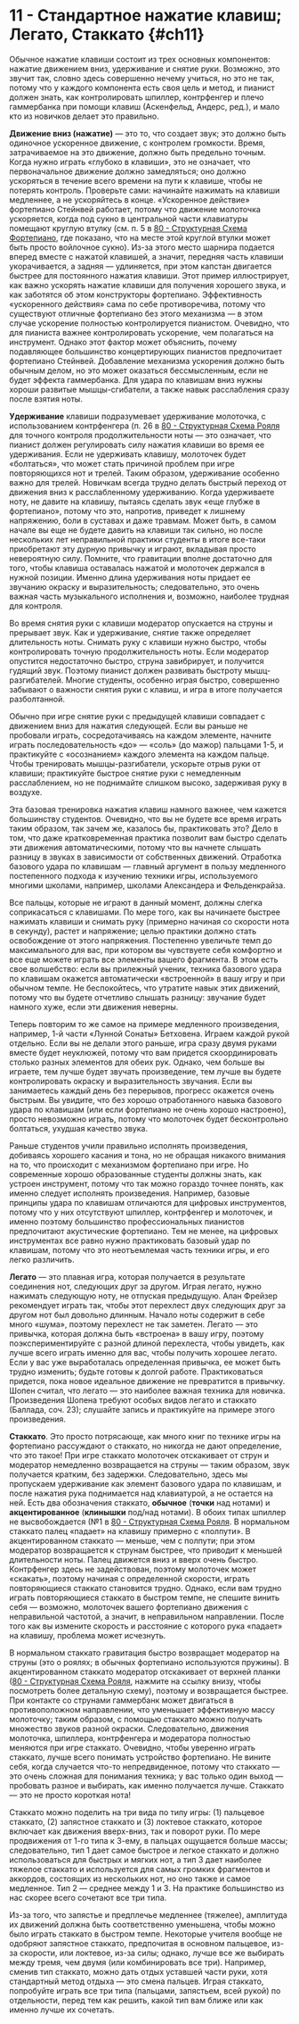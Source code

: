 # 11 - Стандартное нажатие клавиш; Легато, Стаккато {#ch11}

Обычное нажатие клавиши состоит из трех основных компонентов: нажатие движением вниз, удерживание и снятие руки. Возможно, это звучит так, словно здесь совершенно нечему учиться, но это не так, потому что у каждого компонента есть своя цель и метод, и пианист должен знать, как контролировать шпиллер, контрфенгер и плечо гаммербанка при помощи клавиш (Аскенфельд, Андерс, ред.), и мало кто из новичков делает это правильно.

**Движение вниз (нажатие)** — это то, что создает звук; это должно быть одиночное ускоренное движение, с контролем громкости. Время, затрачиваемое на это движение, должно быть предельно точным. Когда нужно играть «глубоко в клавиши», это не означает, что первоначальное движение должно замедляться; оно должно ускоряться в течение всего времени на пути к клавише, чтобы не потерять контроль. Проверьте сами: начинайте нажимать на клавиши медленнее, а не ускоряйтесь в конце. «Ускоренное действие» фортепиано Стейнвей работает, потому что движение молоточка ускоряется, когда под сукно в центральной части клавиатуры помещают круглую втулку (см. п. 5 в [80 - Структурная Схема Фортепиано](#ch80), где показано, что на месте этой круглой втулки может быть просто войлочное сукно). Из-за этого место шарнира подается вперед вместе с нажатой клавишей, а значит, передняя часть клавиши укорачивается, а задняя — удлиняется, при этом капстан двигается быстрее для постоянного нажатия клавиши. Этот пример иллюстрирует, как важно ускорять нажатие клавиши для получения хорошего звука, и как заботятся об этом конструкторы фортепиано. Эффективность «ускоренного действия» сама по себе противоречива, потому что существуют отличные фортепиано без этого механизма — в этом случае ускорение полностью контролируется пианистом. Очевидно, что для пианиста важнее контролировать ускорение, чем полагаться на инструмент. Однако этот фактор может объяснить, почему подавляющее большинство концертирующих пианистов предпочитает фортепиано Стейнвей. Добавление механизма ускорения должно быть обычным делом, но это может оказаться бессмысленным, если не будет эффекта гаммербанка. Для удара по клавишам вниз нужны хороши развитые мышцы-сгибатели, а также навык расслабления сразу после взятия ноты.

**Удерживание** клавиши подразумевает удерживание молоточка, с использованием контрфенгера (п. 26 в [80 - Структурная Схема Рояля](#ch80) для точного контроля продолжительности ноты — это означает, что пианист должен регулировать силу нажатия клавиши во время ее удерживания. Если не удерживать клавишу, молоточек будет «болтаться», что может стать причиной проблем при игре повторяющихся нот и трелей. Таким образом, удерживание особенно важно для трелей. Новичкам всегда трудно делать быстрый переход от движения вниз к расслабленному удерживанию. Когда удерживаете ноту, не давите на клавишу, пытаясь сделать звук «еще глубже в фортепиано», потому что это, напротив, приведет к лишнему напряжению, боли в суставах и даже травмам. Может быть, в самом начале вы еще не будете давить на клавиши так сильно, но после нескольких лет неправильной практики студенты в итоге все-таки приобретают эту дурную привычку и играют, вкладывая просто невероятную силу. Помните, что гравитации вполне достаточно для того, чтобы клавиша оставалась нажатой и молоточек держался в нужной позиции. Именно длина удерживания ноты придает ее звучанию окраску и выразительность; следовательно, это очень важная часть музыкального исполнения и, возможно, наиболее трудная для контроля.

Во время снятия руки с клавиши модератор опускается на струны и прерывает звук. Как и удерживание, снятие также определяет длительность ноты. Снимать руку с клавиши нужно быстро, чтобы контролировать точную продолжительность ноты. Если модератор опустится недостаточно быстро, струна завибрирует, и получится гудящий звук. Поэтому пианист должен развивать быстроту мышц-разгибателей. Многие студенты, особенно играя быстро, совершенно забывают о важности снятия руки с клавиш, и игра в итоге получается разболтанной.

Обычно при игре снятие руки с предыдущей клавиши совпадает с движением вниз для нажатия следующей. Если вы раньше не пробовали играть, сосредотачиваясь на каждом элементе, начните играть последовательность «до» — «соль» (до мажор) пальцами 1-5, и практикуйте с «осознанием» каждого элемента на каждом пальце. Чтобы тренировать мышцы-разгибатели, ускорьте отрыв руки от клавиши; практикуйте быстрое снятие руки с немедленным расслаблением, но не поднимайте слишком высоко, задерживая руку в воздухе.

Эта базовая тренировка нажатия клавиш намного важнее, чем кажется большинству студентов. Очевидно, что вы не будете все время играть таким образом, так зачем же, казалось бы, практиковать это? Дело в том, что даже кратковременная практика позволит вам быстро сделать эти движения автоматическими, потому что вы начнете слышать разницу в звуках в зависимости от собственных движений. Отработка базового удара по клавишам — главный аргумент в пользу медленного постепенного подхода к изучению техники игры, используемого многими школами, например, школами Александера и Фельденкрайза.

Все пальцы, которые не играют в данный момент, должны слегка соприкасаться с клавишами. По мере того, как вы начинаете быстрее нажимать клавиши и снимать руку (примерно начиная со скорости нота в секунду), растет и напряжение; целью практики должно стать освобождение от этого напряжения. Постепенно увеличьте темп до максимального для вас, при котором вы чувствуете себя комфортно и все еще можете играть все элементы вашего фрагмента. В этом есть свое волшебство: если вы прилежный ученик, техника базового удара по клавишам окажется автоматически «встроенной» в вашу игру и при обычном темпе. Не беспокойтесь, что утратите навык этих движений, потому что вы будете отчетливо слышать разницу: звучание будет намного хуже, если эти движения неверны.

Теперь повторим то же самое на примере медленного произведения, например, 1-й части «Лунной Сонаты» Бетховена. Играем каждой рукой отдельно. Если вы не делали этого раньше, игра сразу двумя руками вместе будет неуклюжей, потому что вам придется скоординировать столько разных элементов для обеих рук. Однако, чем больше вы играете, тем лучше будет звучать произведение, тем лучше вы будете контролировать окраску и выразительность звучания. Если вы занимаетесь каждый день без перерывов, прогресс окажется очень быстрым. Вы увидите, что без хорошо отработанного навыка базового удара по клавишам (или если фортепиано не очень хорошо настроено), просто невозможно играть, потому что молоточек будет бесконтрольно болтаться, ухудшая качество звука.

Раньше студентов учили правильно исполнять произведения, добиваясь хорошего касания и тона, но не обращая никакого внимания на то, что происходит с механизмом фортепиано при игре. Но современные хорошо образованные студенты должны знать, как устроен инструмент, потому что так можно гораздо точнее понять, как именно следует исполнять произведения. Например, базовые принципы удара по клавишам отличаются для цифровых инструментов, потому что у них отсутствуют шпиллер, контрфенгер и молоточек, и именно поэтому большинство профессиональных пианистов предпочитают акустические фортепиано. Тем не менее, на цифровых инструментах все равно нужно практиковать базовый удар по клавишам, потому что это неотъемлемая часть техники игры, и его легко различить.

**Легато** — это плавная игра, которая получается в результате соединения нот, следующих друг за другом. Играя легато, нужно нажимать следующую ноту, не отпуская предыдущую. Алан Фрейзер рекомендует играть так, чтобы этот перехлест двух следующих друг за другом нот был довольно длинным. Начало ноты содержит в себе много «шума», поэтому перехлест не так заметен. Легато — это привычка, которая должна быть «встроена» в вашу игру, поэтому поэкспериментируйте с разной длиной перехлеста, чтобы увидеть, как лучше всего играть именно для вас, чтобы получить хорошее легато. Если у вас уже выработалась определенная привычка, ее может быть трудно изменить; будьте готовы к долгой работе. Практиковаться придется, пока новое идеальное движение не превратится в привычку. Шопен считал, что легато — это наиболее важная техника для новичка. Произведения Шопена требуют особых видов легато и стаккато (Баллада, соч. 23); слушайте запись и практикуйте на примере этого произведения.

**Стаккато**. Это просто потрясающе, как много книг по технике игры на фортепиано рассуждают о стаккато, но никогда не дают определение, что это такое! При игре стаккато молоточек отскакивает от струн и модератор немедленно возвращается на струны — таким образом, звук получается кратким, без задержки. Следовательно, здесь мы пропускаем удерживание как элемент базового удара по клавишам, и после нажатия рука поднимается над клавиатурой, а не остается на ней. Есть два обозначения стаккато, **обычное** (**точки** над нотами) и **акцентированное** (**клинышки** под/над нотами). В обоих типах шпиллер не высвобождается (№1 в [80 - Структурная Схема Рояля](#ch80). В нормальном стаккато палец «падает» на клавишу примерно с «полпути». В акцентированном стаккато — меньше, чем с полпути; при этом модератор возвращается к струнам быстрее, что приводит к меньшей длительности ноты. Палец движется вниз и вверх очень быстро. Контрфенгер здесь не задействован, поэтому молоточек может «скакать», поэтому начиная с определенной скорости, играть повторяющиеся стаккато становится трудно. Однако, если вам трудно играть повторяющиеся стаккато в быстром темпе, не спешите винить себя — возможно, молоточек вашего фортепиано движения с неправильной частотой, а значит, в неправильном направлении. После того как вы измените скорость и расстояние с которого рука «падает» на клавишу, проблема может исчезнуть.

В нормальном стаккато гравитация быстро возвращает модератор на струны (это о роялях; в обычных фортепиано используются пружины). В акцентированном стаккато модератор отскакивает от верхней планки ([80 - Структурная Схема Рояля](#ch80), нажмите на ссылку внизу, чтобы посмотреть более детальную схему), поэтому и возвращается быстрее. При контакте со струнами гаммербанк может двигаться в противоположном направлении, что уменьшает эффективную массу молоточку; таким образом, с помощью стаккато можно получать множество звуков разной окраски. Следовательно, движения молоточка, шпиллера, контрфенгера и модератора полностью меняются при игре стаккато. Очевидно, чтобы уверенно играть стаккато, лучше всего понимать устройство фортепиано. Не вините себя, когда случается что-то непредвиденное, потому что стаккато — это очень сложная для понимания техника; у вас только один выход — пробовать разное и выбирать, как именно получается лучше. Стаккато — это не просто короткая нота!

Стаккато можно поделить на три вида по типу игры: (1) пальцевое стаккато, (2) запястное стаккато и (3) локтевое стаккато, которое включает как движения вверх-вниз, так и поворот руки. По мере продвижения от 1-го типа к 3-ему, в пальцах ощущается больше массы; следовательно, тип 1 дает самое быстрое и легкое стаккато и должно использоваться для быстрых и мягких нот, а тип 3 дает наиболее тяжелое стаккато и используется для самых громких фрагментов и аккордов, состоящих из нескольких нот, но оно также и самое медленное. Тип 2 — среднее между 1 и 3. На практике большинство из нас скорее всего сочетают все три типа.

Из-за того, что запястье и предплечье медленнее (тяжелее), амплитуда их движений должна быть соответственно уменьшена, чтобы можно было играть стаккато в быстром темпе. Некоторые учителя вообще не одобряют запястное стаккато, предпочитая в основном пальцевое, из-за скорости, или локтевое, из-за силы; однако, лучше все же выбирать между тремя, чем двумя (или комбинировать все три). Например, сменив тип стаккато, можно дать отдых уставшей части руки, хотя стандартный метод отдыха — это смена пальцев. Играя стаккато, попробуйте играть все три типа (пальцами, запястьем, всей рукой) по отдельности, перед тем как решить, какой тип вам ближе или как именно лучше их сочетать.
